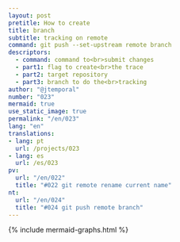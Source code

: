 ```yaml
---
layout: post
pretitle: How to create
title: branch
subtitle: tracking on remote
command: git push --set-upstream remote branch
descriptors:
  - command: command to<br>submit changes
  - part1: flag to create<br>the trace
  - part2: target repository
  - part3: branch to do the<br>tracking
author: "@jtemporal"
number: "023"
mermaid: true
use_static_image: true
permalink: "/en/023"
lang: "en"
translations:
- lang: pt
  url: /projects/023
- lang: es
  url: /es/023
pv:
  url: "/en/022"
  title: "#022 git remote rename current name"
nt:
  url: "/en/024"
  title: "#024 git push remote branch"
---
```


{% include mermaid-graphs.html %}